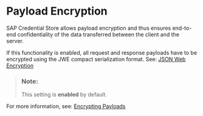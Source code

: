 <!-- loiodf3843c7c977419e8432073ca556569d -->

# Payload Encryption

SAP Credential Store allows payload encryption and thus ensures end-to-end confidentiality of the data transferred between the client and the server.

If this functionality is enabled, all request and response payloads have to be encrypted using the JWE compact serialization format. See: [JSON Web Encryption](https://tools.ietf.org/html/rfc7516) 

> ### Note:  
> This setting is **enabled** by default.

For more information, see: [Encrypting Payloads](../rest-api/encrypting-payloads-7202e7a.md)

